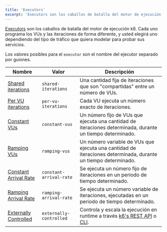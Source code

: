 ```yaml
---
title: 'Executors'
excerpt: 'Executors son los caballos de batalla del motor de ejecución k6. Cada uno programa los VUs y las iteraciones de forma diferente, y usted elegirá uno dependiendo del tipo de tráfico que quiera modelar para probar sus servicios.'
---
```


[Executors](/es/usando-k6/escenarios/executors) son los caballos de batalla del motor de ejecución k6. Cada uno programa los VUs y las iteraciones de forma diferente, y usted elegirá uno dependiendo del tipo de tráfico que quiera modelar para probar sus servicios.

Los valores posibles para el `executor` son el nombre del ejecutor separado por guiones.

| Nombre           | Valor | Descripción                                                            |
| ---------------- | ----------------------- | ---------------------------------------------------- |
| [Shared iterations](/es/usando-k6/escenarios/executors/shared-iterations/)         | `shared-iterations`     | Una cantidad fija de iteraciones que son "compartidas" entre un número de VUs.                                                                            |
| [Per VU iterations](/es/usando-k6/escenarios/executors/per-vu-iterations/)         | `per-vu-iterations`     | Cada VU ejecuta un número exacto de iteraciones.                                                                                                    |
| [Constant VUs](/es/usando-k6/escenarios/executors/constant-vus/)                   | `constant-vus`          | Un número fijo de VUs que ejecuta una cantidad de iteraciones determinada, durante un tiempo determinado.                                                  |
| [Ramping VUs](/es/usando-k6/escenarios/executors/ramping-vus)                     | `ramping-vus`           | Un número variable de VUs que ejecuta una cantidad de iteraciones determinada, durante un tiempo determinado.                                               |
| [Constant Arrival Rate](/es/usando-k6/escenarios/executors/constant-arrival-rate/) | `constant-arrival-rate` | Se ejecuta un número fijo de iteraciones en un periodo de tiempo determinado.                                                                      |
| [Ramping Arrival Rate](/es/usando-k6/escenarios/executors/ramping-arrival-rate)   | `ramping-arrival-rate`  | Se ejecuta un número variable de iteraciones, ejecutadas en un periodo de tiempo determinado.                                          |
| [Externally Controlled](/es/usando-k6/escenarios/executors/externally-controlled/) | `externally-controlled` | Controla y escala la ejecución en runtime a través  [k6's REST API](/misc/k6-rest-api) o [CLI](https://k6.io/blog/how-to-control-a-live-k6-test). |